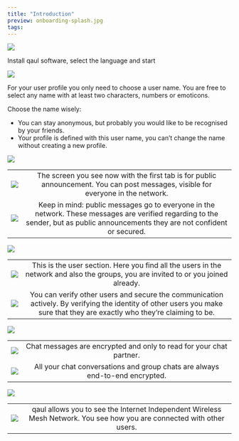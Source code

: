 ```yaml
---
title: "Introduction"
preview: onboarding-splash.jpg
tags:
---
```


![](start-alt-ausschnitt.png)

Install qaul software, select the language and start

![](user-profile-2.png)

For your user profile you only need to choose a user name. You are free to select any name with at least two characters, numbers or emoticons.

Choose the name wisely:

- You can stay anonymous, but probably you would like to be recognised by your friends.
- Your profile is defined with this user name, you can’t change the name without creating a new profile.

![](public-2.png)

|                      |                                                                                  |
|----------------------|:--------------------------------------------------------------------------------:|
| ![](public-sign.png) | The screen you see now with the first tab is for public announcement. You can post messages, visible for everyone in the network. |
| ![](not-safe2.png) | Keep in mind: public messages go to everyone in the network. These messages are verified regarding to the sender, but as public announcements they are not confident or secured. |

![](user.png)

|                      |                                                                                  |
|----------------------|:--------------------------------------------------------------------------------:|
| ![](user-sign2.png) | This is the user section. Here you find all the users in the network and also the groups, you are invited to or you joined already. |
| ![](user-sign.png) | You can verify other users and secure the communication actively. By verifying the identity of other users you make sure that they are exactly who they’re claiming to be. |

![](chat.png)

|                      |                                                                                  |
|----------------------|:--------------------------------------------------------------------------------:|
| ![](chat-sign.png) | Chat messages are encrypted and only to read for your chat partner. |
| ![](safe-sign3.png) | All your chat conversations and group chats are always end-to-end encrypted. |

![](network.png)

|                      |                                                                                  |
|----------------------|:--------------------------------------------------------------------------------:|
| ![](network-sign.png) | qaul allows you to see the Internet Independent Wireless Mesh Network. You see how you are connected with other users. |
